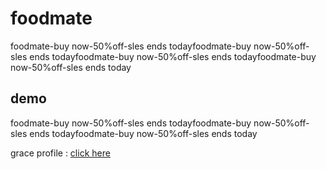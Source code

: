 # foodmate
foodmate-buy now-50%off-sles ends todayfoodmate-buy now-50%off-sles ends todayfoodmate-buy now-50%off-sles ends todayfoodmate-buy now-50%off-sles ends today

## demo
foodmate-buy now-50%off-sles ends todayfoodmate-buy now-50%off-sles ends todayfoodmate-buy now-50%off-sles ends today

grace profile : [click here](https://github.com/gracelipika19)